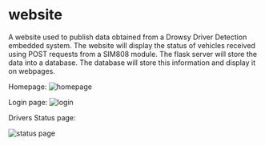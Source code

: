 
# website
A website used to publish data obtained from a Drowsy Driver Detection embedded system.
The website will display the status of vehicles received using POST requests from a SIM808 module.
The flask server will store the data into a database.
The database will store this information and display it on webpages.



Homepage:
![homepage](https://user-images.githubusercontent.com/95727276/175091886-ae46ddf5-f07b-4f17-8aba-12dfe8b70575.png)

Login page:
![login](https://user-images.githubusercontent.com/95727276/175091982-4178f9a8-cd33-4955-ba54-9553c1b08766.png)

Drivers Status page:

![status page](https://user-images.githubusercontent.com/95727276/175096313-07778b6d-9de8-49dd-9795-8fde95c8e9f0.png)
